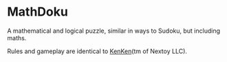 # MathDoku #

A mathematical and logical puzzle, similar in ways to Sudoku, but including maths.

Rules and gameplay are identical to [KenKen](http://en.wikipedia.org/wiki/KenKen)(tm of Nextoy LLC).